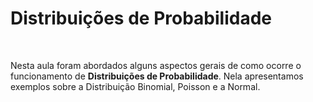 #  Distribuições de Probabilidade 

<br>

Nesta aula foram abordados alguns aspectos gerais de como ocorre o funcionamento de **Distribuições de Probabilidade**. Nela apresentamos exemplos sobre a 
Distribuição Binomial, Poisson e a Normal. 
